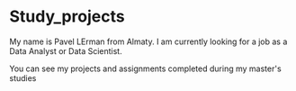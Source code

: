 # Study_projects

My name is Pavel LErman from Almaty. I am currently looking for a job as a Data Analyst or Data Scientist.

You can see my projects and assignments completed during my master's studies

